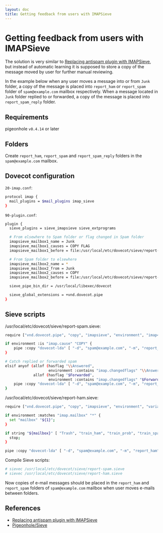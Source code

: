 ```yaml
---
layout: doc
title: Getting feedback from users with IMAPSieve
---
```

# Getting feedback from users with IMAPSieve

The solution is very similar to [Replacing antispam plugin with IMAPSieve](https://doc.dovecot.org/configuration_manual/howto/antispam_with_sieve/),
but instead of automatic learning it is supposed to store a copy of the message moved by user for further manual reviewing.

In the example below when any user moves a message into or from `Junk` folder, a copy  of the message is placed into `report_ham` or `report_spam` folder of `spam@example.com` mailbox respectively. When a message located in `Junk` folder replied to or forwarded, a copy of the message is placed into `report_spam_reply` folder.

## Requirements

pigeonhole `v0.4.14` or later

## Folders

Create `report_ham`, `report_spam` and `report_spam_reply` folders in the `spam@example.com` mailbox.

## Dovecot configuration

`20-imap.conf`:

```sh
protocol imap {
  mail_plugins = $mail_plugins imap_sieve
}
```

`90-plugin.conf`:

```sh
plugin {
  sieve_plugins = sieve_imapsieve sieve_extprograms

  # From elsewhere to Spam folder or flag changed in Spam folder
  imapsieve_mailbox1_name = Junk
  imapsieve_mailbox1_causes = COPY FLAG
  imapsieve_mailbox1_before = file:/usr/local/etc/dovecot/sieve/report-spam.sieve

  # From Spam folder to elsewhere
  imapsieve_mailbox2_name = *
  imapsieve_mailbox2_from = Junk
  imapsieve_mailbox2_causes = COPY
  imapsieve_mailbox2_before = file:/usr/local/etc/dovecot/sieve/report-ham.sieve

  sieve_pipe_bin_dir = /usr/local/libexec/dovecot

  sieve_global_extensions = +vnd.dovecot.pipe
}
```

## Sieve scripts

/usr/local/etc/dovecot/sieve/report-spam.sieve:

```sh
require ["vnd.dovecot.pipe", "copy", "imapsieve", "environment", "imap4flags"];

if environment :is "imap.cause" "COPY" {
    pipe :copy "dovecot-lda" [ "-d", "spam@example.com", "-m", "report_spam" ];
}

# Catch replied or forwarded spam
elsif anyof (allof (hasflag "\\Answered",
                    environment :contains "imap.changedflags" "\\Answered"),
             allof (hasflag "$Forwarded",
                    environment :contains "imap.changedflags" "$Forwarded")) {
    pipe :copy "dovecot-lda" [ "-d", "spam@example.com", "-m", "report_spam_reply" ];
}
```

/usr/local/etc/dovecot/sieve/report-ham.sieve:

```sh
require ["vnd.dovecot.pipe", "copy", "imapsieve", "environment", "variables"];

if environment :matches "imap.mailbox" "*" {
  set "mailbox" "${1}";
}

if string "${mailbox}" [ "Trash", "train_ham", "train_prob", "train_spam" ] {
  stop;
}

pipe :copy "dovecot-lda" [ "-d", "spam@example.com", "-m", "report_ham" ];
```

Compile Sieve scripts:

```sh
# sievec /usr/local/etc/dovecot/sieve/report-spam.sieve
# sievec /usr/local/etc/dovecot/sieve/report-ham.sieve
```

Now copies of e-mail messages should be placed in the `report_ham` and `report_spam` folders of `spam@example.com` mailbox when user moves e-mails between folders. 

## References

- [Replacing antispam plugin with IMAPSieve](https://wiki.dovecot.org/HowTo/AntispamWithSieve)
- [Pigeonhole/Sieve](https://wiki.dovecot.org/Pigeonhole/Sieve)
